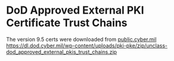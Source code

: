 # DoD Approved External PKI Certificate Trust Chains
The version 9.5 certs were downloaded from [public.cyber.mil](https://public.cyber.mil/pki-pke/pkipke-document-library/)
https://dl.dod.cyber.mil/wp-content/uploads/pki-pke/zip/unclass-dod_approved_external_pkis_trust_chains.zip